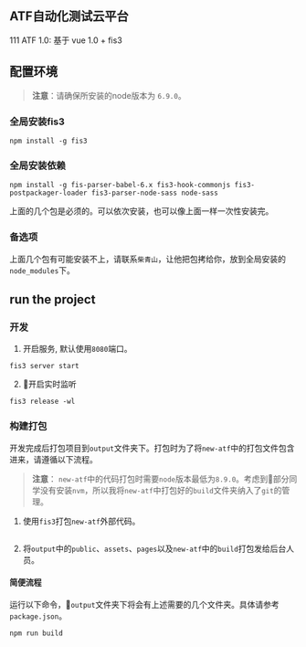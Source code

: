 ## ATF自动化测试云平台
111
ATF 1.0: 基于 vue 1.0 + fis3

## 配置环境
> **注意**：请确保所安装的node版本为 `6.9.0`。

### 全局安装fis3
```
npm install -g fis3
```
### 全局安装依赖
```
npm install -g fis-parser-babel-6.x fis3-hook-commonjs fis3-postpackager-loader fis3-parser-node-sass node-sass
```
上面的几个包是必须的。可以依次安装，也可以像上面一样一次性安装完。

### 备选项
上面几个包有可能安装不上，请联系`柴青山`，让他把包拷给你，放到全局安装的`node_modules`下。

## run the project
### 开发
1. 开启服务, 默认使用`8080`端口。
```
fis3 server start
```
2. 开启实时监听
```
fis3 release -wl
```
### 构建打包
开发完成后打包项目到`output`文件夹下。打包时为了将`new-atf`中的打包文件包含进来，请遵循以下流程。
> **注意**： `new-atf`中的代码打包时需要`node`版本最低为`8.9.0`。考虑到部分同学没有安装`nvm`，所以我将`new-atf`中打包好的`build`文件夹纳入了`git`的管理。

1. 使用`fis3`打包`new-atf`外部代码。
```fis3 release -d output
```
2. 将`output`中的`public`、`assets`、`pages`以及`new-atf`中的`build`打包发给后台人员。

#### 简便流程
运行以下命令，`output`文件夹下将会有上述需要的几个文件夹。具体请参考`package.json`。
```
npm run build
```
